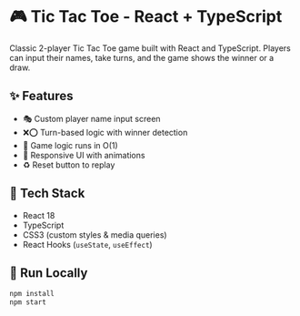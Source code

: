 # 🎮 Tic Tac Toe - React + TypeScript

Classic 2-player Tic Tac Toe game built with React and TypeScript. Players can input their names, take turns, and the game shows the winner or a draw.

## ✨ Features

- 🎭 Custom player name input screen
- ❌⭕ Turn-based logic with winner detection
- 🧠 Game logic runs in O(1)
- 💅 Responsive UI with animations
- ♻️ Reset button to replay

## 🧪 Tech Stack

- React 18
- TypeScript
- CSS3 (custom styles & media queries)
- React Hooks (`useState`, `useEffect`)

## 🚀 Run Locally

```bash
npm install
npm start